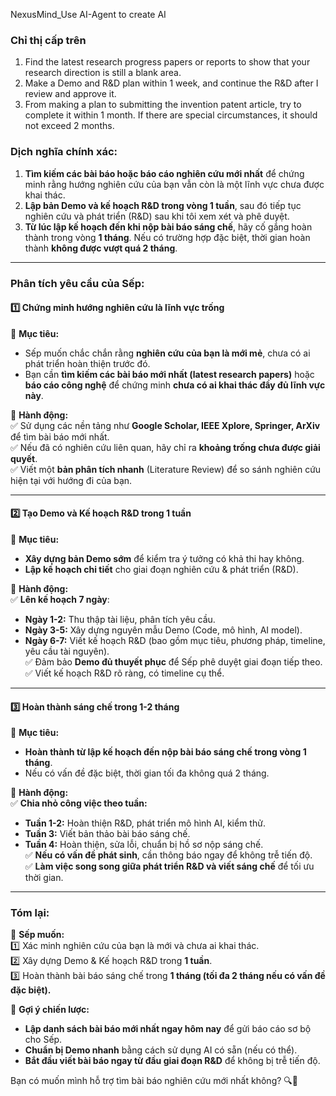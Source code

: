 NexusMind_Use AI-Agent to create AI

### **Chỉ thị cấp trên**
1. Find the latest research progress papers or reports to show that your research direction is still a blank area.
2. Make a Demo and R&D plan within 1 week, and continue the R&D after I review and approve it.
3. From making a plan to submitting the invention patent article, try to complete it within 1 month. If there are special circumstances, it should not exceed 2 months.

### **Dịch nghĩa chính xác:**  

1. **Tìm kiếm các bài báo hoặc báo cáo nghiên cứu mới nhất** để chứng minh rằng hướng nghiên cứu của bạn vẫn còn là một lĩnh vực chưa được khai thác.  
2. **Lập bản Demo và kế hoạch R&D trong vòng 1 tuần**, sau đó tiếp tục nghiên cứu và phát triển (R&D) sau khi tôi xem xét và phê duyệt.  
3. **Từ lúc lập kế hoạch đến khi nộp bài báo sáng chế**, hãy cố gắng hoàn thành trong vòng **1 tháng**. Nếu có trường hợp đặc biệt, thời gian hoàn thành **không được vượt quá 2 tháng**.  

---

### **Phân tích yêu cầu của Sếp:**  

#### **1️⃣ Chứng minh hướng nghiên cứu là lĩnh vực trống**  
📌 **Mục tiêu:**  
- Sếp muốn chắc chắn rằng **nghiên cứu của bạn là mới mẻ**, chưa có ai phát triển hoàn thiện trước đó.  
- Bạn cần **tìm kiếm các bài báo mới nhất (latest research papers)** hoặc **báo cáo công nghệ** để chứng minh **chưa có ai khai thác đầy đủ lĩnh vực này**.  

📌 **Hành động:**  
✅ Sử dụng các nền tảng như **Google Scholar, IEEE Xplore, Springer, ArXiv** để tìm bài báo mới nhất.  
✅ Nếu đã có nghiên cứu liên quan, hãy chỉ ra **khoảng trống chưa được giải quyết**.  
✅ Viết một **bản phân tích nhanh** (Literature Review) để so sánh nghiên cứu hiện tại với hướng đi của bạn.  

---

#### **2️⃣ Tạo Demo và Kế hoạch R&D trong 1 tuần**  
📌 **Mục tiêu:**  
- **Xây dựng bản Demo sớm** để kiểm tra ý tưởng có khả thi hay không.  
- **Lập kế hoạch chi tiết** cho giai đoạn nghiên cứu & phát triển (R&D).  

📌 **Hành động:**  
✅ **Lên kế hoạch 7 ngày**:
   - **Ngày 1-2:** Thu thập tài liệu, phân tích yêu cầu.  
   - **Ngày 3-5:** Xây dựng nguyên mẫu Demo (Code, mô hình, AI model).  
   - **Ngày 6-7:** Viết kế hoạch R&D (bao gồm mục tiêu, phương pháp, timeline, yêu cầu tài nguyên).  
✅ Đảm bảo **Demo đủ thuyết phục** để Sếp phê duyệt giai đoạn tiếp theo.  
✅ Viết kế hoạch R&D rõ ràng, có timeline cụ thể.  

---

#### **3️⃣ Hoàn thành sáng chế trong 1-2 tháng**  
📌 **Mục tiêu:**  
- **Hoàn thành từ lập kế hoạch đến nộp bài báo sáng chế trong vòng 1 tháng**.  
- Nếu có vấn đề đặc biệt, thời gian tối đa không quá 2 tháng.  

📌 **Hành động:**  
✅ **Chia nhỏ công việc theo tuần:**  
   - **Tuần 1-2:** Hoàn thiện R&D, phát triển mô hình AI, kiểm thử.  
   - **Tuần 3:** Viết bản thảo bài báo sáng chế.  
   - **Tuần 4:** Hoàn thiện, sửa lỗi, chuẩn bị hồ sơ nộp sáng chế.  
✅ **Nếu có vấn đề phát sinh**, cần thông báo ngay để không trễ tiến độ.  
✅ **Làm việc song song giữa phát triển R&D và viết sáng chế** để tối ưu thời gian.  

---

### **Tóm lại:**  
📌 **Sếp muốn:**  
1️⃣ Xác minh nghiên cứu của bạn là mới và chưa ai khai thác.  
2️⃣ Xây dựng Demo & Kế hoạch R&D trong **1 tuần**.  
3️⃣ Hoàn thành bài báo sáng chế trong **1 tháng (tối đa 2 tháng nếu có vấn đề đặc biệt).**  

🚀 **Gợi ý chiến lược:**  
- **Lập danh sách bài báo mới nhất ngay hôm nay** để gửi báo cáo sơ bộ cho Sếp.  
- **Chuẩn bị Demo nhanh** bằng cách sử dụng AI có sẵn (nếu có thể).  
- **Bắt đầu viết bài báo ngay từ đầu giai đoạn R&D** để không bị trễ tiến độ.  

Bạn có muốn mình hỗ trợ tìm bài báo nghiên cứu mới nhất không? 🔍📑